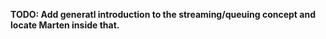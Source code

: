 **TODO: Add generatl introduction to the streaming/queuing concept and locate Marten inside that.**
